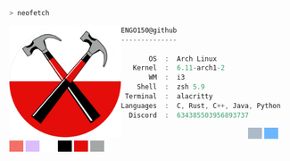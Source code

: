 ```bash
> neofetch
```

<img align="left" src="assets/hammers.png" alt="logo.png" width="200" height="200"/>

```csharp
ENGO150@github
--------------

       OS  :  Arch Linux
   Kernel  :  6.11-arch1-2
       WM  :  i3
    Shell  :  zsh 5.9
 Terminal  :  alacritty
Languages  :  C, Rust, C++, Java, Python
  Discord  :  634385503956893737
```

<p align="left">
  &nbsp; &nbsp; &nbsp; &nbsp; &nbsp;&nbsp; &nbsp; &nbsp; &nbsp; &nbsp;&nbsp; &nbsp; &nbsp; &nbsp; &nbsp; &nbsp; &nbsp; &nbsp; &nbsp; &nbsp; &nbsp;&nbsp; &nbsp; &nbsp; &nbsp; &nbsp;&nbsp; &nbsp; &nbsp; &nbsp; &nbsp;
  <img alt="#adbac7" src="assets/colors/adbac7.png" width="25" height="20" />
  <img alt="#6cb6ff" src="assets/colors/6cb6ff.png" width="25" height="20" />
  <img alt="#f47067" src="assets/colors/f47067.png" width="25" height="20" />
  <img alt="#dcbdfb" src="assets/colors/dcbdfb.png" width="25" height="20" />
  <img alt="#ffffff" src="assets/colors/ffffff.png" width="25" height="20" />
  <img alt="#000000" src="assets/colors/000000.png" width="25" height="20" />
  <img alt="#e40d0a" src="assets/colors/e40d0a.png" width="25" height="20" />
  <img alt="#a3a7a6" src="assets/colors/a3a7a6.png" width="25" height="20" />
</p>
